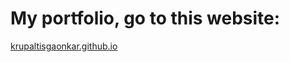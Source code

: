 # My portfolio, go to this website:
<a href = "https://krupaltisgaonkar.github.io">krupaltisgaonkar.github.io</a>

